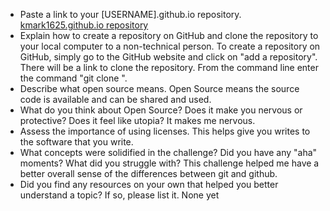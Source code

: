 * Paste a link to your [USERNAME].github.io repository.
[kmark1625.github.io repository](https://github.com/kmark1625/kmark1625.github.io)
* Explain how to create a repository on GitHub and clone the repository to your local computer to a non-technical person.
To create a repository on GitHub, simply go to the GitHub website and click on "add a repository".  There will be a link to clone the repository.  From the command line enter the command "git clone <url>".   
* Describe what open source means.
Open Source means the source code is available and can be shared and used.
* What do you think about Open Source? Does it make you nervous or protective? Does it feel like utopia?
It makes me nervous.
* Assess the importance of using licenses.
This helps give you writes to the software that you write.
* What concepts were solidified in the challenge? Did you have any "aha" moments? What did you struggle with?
This challenge helped me have a better overall sense of the differences between git and github.  
* Did you find any resources on your own that helped you better understand a topic? If so, please list it.
None yet
